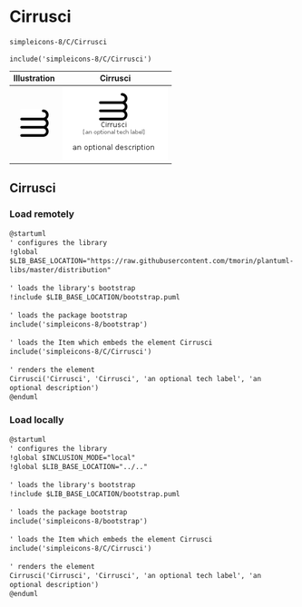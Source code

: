 # Cirrusci


```text
simpleicons-8/C/Cirrusci
```

```text
include('simpleicons-8/C/Cirrusci')
```



| Illustration | Cirrusci |
| :---: | :---: |
| ![illustration for Illustration](../../simpleicons-8/C/Cirrusci.png) | ![illustration for Cirrusci](../../simpleicons-8/C/Cirrusci.Local.png) |




## Cirrusci

### Load remotely
```plantuml
@startuml
' configures the library
!global $LIB_BASE_LOCATION="https://raw.githubusercontent.com/tmorin/plantuml-libs/master/distribution"

' loads the library's bootstrap
!include $LIB_BASE_LOCATION/bootstrap.puml

' loads the package bootstrap
include('simpleicons-8/bootstrap')

' loads the Item which embeds the element Cirrusci
include('simpleicons-8/C/Cirrusci')

' renders the element
Cirrusci('Cirrusci', 'Cirrusci', 'an optional tech label', 'an optional description')
@enduml
```

### Load locally
```plantuml
@startuml
' configures the library
!global $INCLUSION_MODE="local"
!global $LIB_BASE_LOCATION="../.."

' loads the library's bootstrap
!include $LIB_BASE_LOCATION/bootstrap.puml

' loads the package bootstrap
include('simpleicons-8/bootstrap')

' loads the Item which embeds the element Cirrusci
include('simpleicons-8/C/Cirrusci')

' renders the element
Cirrusci('Cirrusci', 'Cirrusci', 'an optional tech label', 'an optional description')
@enduml
```

